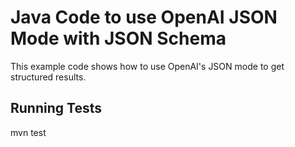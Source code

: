 # Java Code to use OpenAI JSON Mode with JSON Schema

This example code shows how to use OpenAI's JSON mode to get structured results.

## Running Tests

mvn test